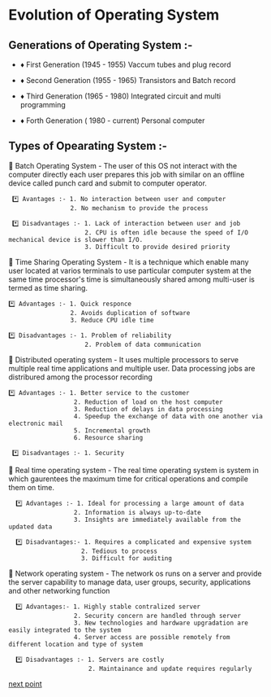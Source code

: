 # Evolution of Operating System

## Generations of Operating System :- 
- ♦ First Generation (1945 - 1955)
      Vaccum tubes and plug record
      
- ♦ Second Generation (1955 - 1965)
        Transistors and Batch record 
        
- ♦ Third Generation (1965 - 1980)
        Integrated circuit and multi programming
        
- ♦ Forth Generation ( 1980 - current)
        Personal computer 
        
       
       
## Types of Opearating System :- 
      
  
   🛑 Batch Operating System - The user of this OS not interact with the computer directly each user prepares this job with similar on an offline device called punch card and submit to computer operator.
   
     
     *️⃣ Avantages :- 1. No interaction between user and computer
                     2. No mechanism to provide the process
                     
     *️⃣ Disadvantages :- 1. Lack of interaction between user and job
                         2. CPU is often idle because the speed of I/O mechanical device is slower than I/O.
                         3. Difficult to provide desired priority
                       
                     
  🛑 Time Sharing Operating System - It is a technique which enable many user located at varios terminals to use particular computer system at the same time processor's time is simultaneously shared among multi-user is termed as time sharing.
  
    *️⃣ Advantages :- 1. Quick responce
                     2. Avoids duplication of software
                     3. Reduce CPU idle time
                     
    *️⃣ Disadvantages :- 1. Problem of reliability
                         2. Problem of data communication
                         
                   
  🛑 Distributed operating system - It uses multiple processors to serve multiple real time applications and multiple user. Data processing jobs are distribured among the processor recording
   
    *️⃣ Advantages :- 1. Better service to the customer 
                      2. Reduction of load on the host computer
                      3. Reduction of delays in data processing 
                      4. Speedup the exchange of data with one another via electronic mail
                      5. Incremental growth
                      6. Resource sharing 
                      
     *️⃣ Disadvantages :- 1. Security
    
    
   🛑 Real time operating system - The real time operating system is system in which gaurentees the maximum time for critical operations and compile them on time.
    
      *️⃣ Advantages :- 1. Ideal for processing a large amount of data
                      2. Information is always up-to-date
                      3. Insights are immediately available from the updated data
                        
      *️⃣ Disadvantages:- 1. Requires a complicated and expensive system
                        2. Tedious to process
                        3. Difficult for auditing
                        
                       
   🛑 Network operating system - The network os runs on a server and provide the server capability to manage data, user groups, security, applications and other networking function
    
      *️⃣ Advantages:- 1. Highly stable contralized server
                      2. Security concern are handled through server
                      3. New technologies and hardware upgradation are easily integrated to the system
                      4. Server access are possible remotely from different location and type of system
                      
      *️⃣ Disadvantages :- 1. Servers are costly
                          2. Maintainance and update requires regularly


[next point](https://github.com/prashantjagtap2909/OS/blob/main/Topics/Operating%20System/03%20-%20Operating%20system%20services.md)
